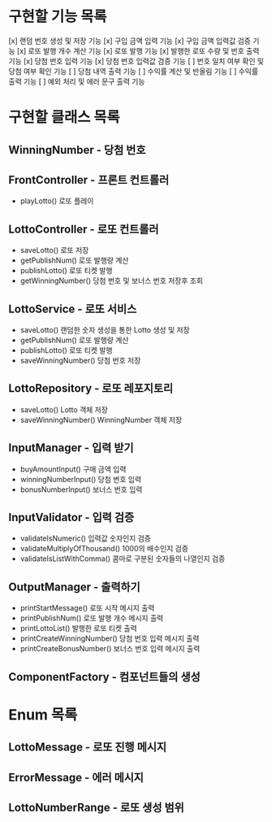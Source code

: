 # 구현할 기능 목록
[x] 랜덤 번호 생성 및 저장 기능 
[x] 구입 금액 입력 기능 
[x] 구입 금액 입력값 검증 기능 
[x] 로또 발행 개수 계산 기능
[x] 로또 발행 기능 
[x] 발행한 로또 수량 및 번호 출력 기능 
[x] 당첨 번호 입력 기능 
[x] 당첨 번호 입력값 검증 기능 
[ ] 번호 일치 여부 확인 및 당첨 여부 확인 기능 
[ ] 당첨 내역 출력 기능 
[ ] 수익률 계산 및 반올림 기능 
[ ] 수익률 출력 기능 
[ ] 예외 처리 및 에러 문구 출력 기능

# 구현할 클래스 목록
## WinningNumber - 당첨 번호

## FrontController - 프론트 컨트롤러
- playLotto() 로또 플레이

## LottoController - 로또 컨트롤러
- saveLotto() 로또 저장
- getPublishNum() 로또 발행량 계산
- publishLotto() 로또 티켓 발행
- getWinningNumber() 당첨 번호 및 보너스 번호 저장후 조회

## LottoService - 로또 서비스
- saveLotto() 랜덤한 숫자 생성을 통한 Lotto 생성 및 저장
- getPublishNum() 로또 발행량 계산
- publishLotto() 로또 티켓 발행
- saveWinningNumber() 당첨 번호 저장

## LottoRepository - 로또 레포지토리
- saveLotto() Lotto 객체 저장
- saveWinningNumber() WinningNumber 객체 저장

## InputManager - 입력 받기
- buyAmountInput() 구매 금액 입력
- winningNumberInput() 당첨 번호 입력
- bonusNumberInput() 보너스 번호 입력

## InputValidator - 입력 검증
- validateIsNumeric() 입력값 숫자인지 검증
- validateMultiplyOfThousand() 1000의 배수인지 검증
- validateIsListWithComma() 콤마로 구분된 숫자들의 나열인지 검증

## OutputManager - 출력하기
- printStartMessage() 로또 시작 메시지 출력
- printPublishNum() 로또 발행 개수 메시지 출력
- printLottoList() 발행한 로또 티켓 출력
- printCreateWinningNumber() 당첨 번호 입력 메시지 출력
- printCreateBonusNumber() 보너스 번호 입력 메시지 출력

## ComponentFactory - 컴포넌트들의 생성

# Enum 목록
## LottoMessage - 로또 진행 메시지

## ErrorMessage - 에러 메시지

## LottoNumberRange - 로또 생성 범위
